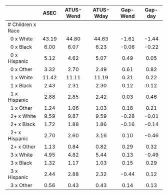 
|                      |         ASEC |    ATUS-Wend |    ATUS-Wday |     Gap-Wend |      Gap-day |
| -------------------- | :----------: | :----------: | :----------: | :----------: | :----------: |
| # Children x Race    |              |              |              |              |              |
| &nbsp;&nbsp;0 x White |        43.19 |        44.80 |        44.63 |        -1.61 |        -1.44 |
| &nbsp;&nbsp;0 x Black |         6.00 |         6.07 |         6.23 |        -0.06 |        -0.22 |
| &nbsp;&nbsp;0 x Hispanic |         5.12 |         4.62 |         5.07 |         0.49 |         0.05 |
| &nbsp;&nbsp;0 x Other |         3.32 |         2.70 |         2.49 |         0.61 |         0.82 |
| &nbsp;&nbsp;1 x White |        11.42 |        11.11 |        11.19 |         0.31 |         0.22 |
| &nbsp;&nbsp;1 x Black |         2.43 |         2.31 |         2.30 |         0.12 |         0.12 |
| &nbsp;&nbsp;1 x Hispanic |         2.88 |         2.85 |         2.42 |         0.03 |         0.46 |
| &nbsp;&nbsp;1 x Other |         1.24 |         1.06 |         1.03 |         0.18 |         0.21 |
| &nbsp;&nbsp;2+ x White |         9.59 |         9.87 |         9.59 |        -0.28 |        -0.01 |
| &nbsp;&nbsp;2+ x Black |         1.72 |         1.88 |         1.86 |        -0.16 |        -0.14 |
| &nbsp;&nbsp;2+ x Hispanic |         2.70 |         2.60 |         3.16 |         0.10 |        -0.46 |
| &nbsp;&nbsp;2+ x Other |         1.13 |         0.84 |         0.82 |         0.29 |         0.32 |
| &nbsp;&nbsp;3 x White |         4.95 |         4.82 |         5.44 |         0.13 |        -0.49 |
| &nbsp;&nbsp;3 x Black |         1.32 |         1.17 |         1.03 |         0.15 |         0.29 |
| &nbsp;&nbsp;3 x Hispanic |         2.44 |         2.88 |         2.32 |        -0.44 |         0.12 |
| &nbsp;&nbsp;3 x Other |         0.56 |         0.43 |         0.43 |         0.14 |         0.13 |

